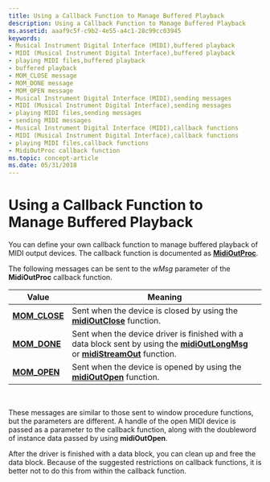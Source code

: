 ```yaml
---
title: Using a Callback Function to Manage Buffered Playback
description: Using a Callback Function to Manage Buffered Playback
ms.assetid: aaaf9c5f-c9b2-4e55-a4c1-28c99cc03945
keywords:
- Musical Instrument Digital Interface (MIDI),buffered playback
- MIDI (Musical Instrument Digital Interface),buffered playback
- playing MIDI files,buffered playback
- buffered playback
- MOM_CLOSE message
- MOM_DONE message
- MOM_OPEN message
- Musical Instrument Digital Interface (MIDI),sending messages
- MIDI (Musical Instrument Digital Interface),sending messages
- playing MIDI files,sending messages
- sending MIDI messages
- Musical Instrument Digital Interface (MIDI),callback functions
- MIDI (Musical Instrument Digital Interface),callback functions
- playing MIDI files,callback functions
- MidiOutProc callback function
ms.topic: concept-article
ms.date: 05/31/2018
---
```


# Using a Callback Function to Manage Buffered Playback

You can define your own callback function to manage buffered playback of MIDI output devices. The callback function is documented as [**MidiOutProc**](/previous-versions//dd798478(v=vs.85)).

The following messages can be sent to the *wMsg* parameter of the **MidiOutProc** callback function.



| Value                           | Meaning                                                                                                                                                                  |
|---------------------------------|--------------------------------------------------------------------------------------------------------------------------------------------------------------------------|
| [**MOM\_CLOSE**](mom-close.md) | Sent when the device is closed by using the [**midiOutClose**](/windows/win32/api/mmeapi/nf-mmeapi-midioutclose) function.                                                                               |
| [**MOM\_DONE**](mom-done.md)   | Sent when the device driver is finished with a data block sent by using the [**midiOutLongMsg**](/windows/win32/api/mmeapi/nf-mmeapi-midioutlongmsg) or [**midiStreamOut**](/windows/win32/api/mmeapi/nf-mmeapi-midistreamout) function. |
| [**MOM\_OPEN**](mom-open.md)   | Sent when the device is opened by using the [**midiOutOpen**](/windows/win32/api/mmeapi/nf-mmeapi-midioutopen) function.                                                                                 |



 

These messages are similar to those sent to window procedure functions, but the parameters are different. A handle of the open MIDI device is passed as a parameter to the callback function, along with the doubleword of instance data passed by using **midiOutOpen**.

After the driver is finished with a data block, you can clean up and free the data block. Because of the suggested restrictions on callback functions, it is better not to do this from within the callback function.

 

 

